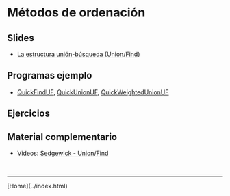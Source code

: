 # Métodos de ordenación

## Slides

- [La estructura unión-búsqueda (Union/Find)](../slides/04.1-UnionFind-sem06.pdf)

## Programas ejemplo

- [QuickFindUF](https://algs4.cs.princeton.edu/code/edu/princeton/cs/algs4/QuickFindUF.java.html), 
  [QuickUnionUF](https://algs4.cs.princeton.edu/code/edu/princeton/cs/algs4/QuickUnionUF.java.html), 
  [QuickWeightedUnionUF](https://algs4.cs.princeton.edu/code/edu/princeton/cs/algs4/WeightedQuickUnionUF.java.html)


## Ejercicios


## Material complementario

- Videos: [Sedgewick - Union/Find](https://www.youtube.com/watch?v=gfSpPbJWzVs&list=PL5iJcUfx7xTdBIAUg4pco1qUK-VOLekNo&index=1)

<BR>
<HR>
[Home](../index.html)
<BR>

